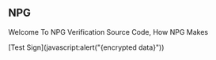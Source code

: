 ## NPG
Welcome To NPG Verification Source Code, How NPG Makes

[Test Sign](javascript:alert("{encrypted data}"))

